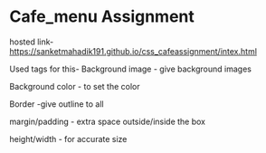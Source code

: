 # Cafe_menu Assignment

hosted link- <a>https://sanketmahadik191.github.io/css_cafeassignment/intex.html</a>

Used tags for this-
Background image - give background images

Background color - to set the color 

Border -give outline to all

margin/padding - extra space outside/inside the box 

height/width - for accurate size
